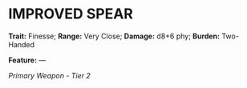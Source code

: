 ﻿# IMPROVED SPEAR

**Trait:** Finesse; **Range:** Very Close; **Damage:** d8+6 phy; **Burden:** Two-Handed

**Feature:** —

*Primary Weapon - Tier 2*
